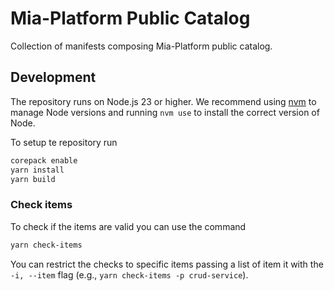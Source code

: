 # Mia-Platform Public Catalog

Collection of manifests composing Mia-Platform public catalog.

## Development

The repository runs on Node.js 23 or higher. We recommend using [nvm](https://github.com/nvm-sh/nvm) to manage Node versions and running `nvm use` to install the correct version of Node.

To setup te repository run

```sh
corepack enable
yarn install
yarn build
```

### Check items

To check if the items are valid you can use the command

```sh
yarn check-items
```

You can restrict the checks to specific items passing a list of item it with the `-i, --item` flag (e.g., `yarn check-items -p crud-service`).
